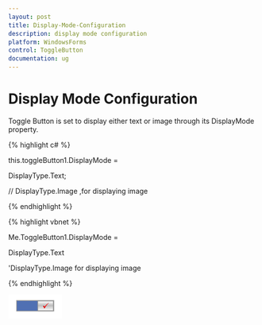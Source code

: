 ```yaml
---
layout: post
title: Display-Mode-Configuration
description: display mode configuration
platform: WindowsForms
control: ToggleButton 
documentation: ug
---
```


# Display Mode Configuration

Toggle Button is set to display either text or image through its DisplayMode property.

{% highlight c# %}

this.toggleButton1.DisplayMode = 

DisplayType.Text;



// DisplayType.Image ,for displaying image


{% endhighlight %}


{% highlight vbnet %}

Me.ToggleButton1.DisplayMode = 

DisplayType.Text



'DisplayType.Image for displaying image


{% endhighlight %}


![](Display-Mode-Configuration_images/Display-Mode-Configuration_img1.png)



